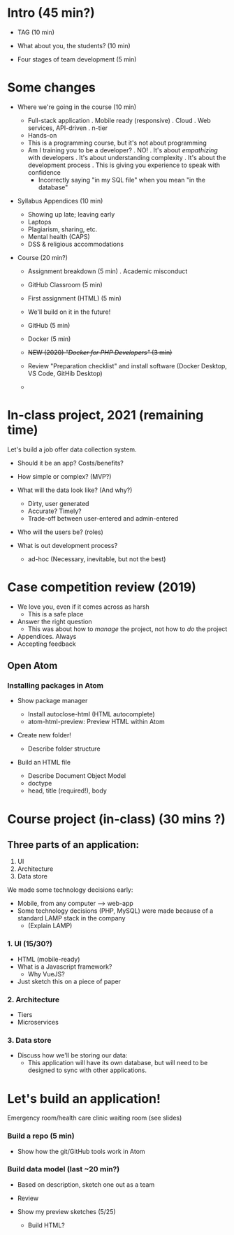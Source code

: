 
# Intro (45 min?)

  * TAG (10 min)
  * What about you, the students? (10 min)

  * Four stages of team development (5 min)

  # Some changes

  * Where we're going in the course (10 min)
    - Full-stack application
      . Mobile ready (responsive)
      . Cloud
      . Web services, API-driven
      . n-tier
    - Hands-on
    - This is a programming course, but it's not about programming
    - Am I training you to be a developer?
      . NO!
      . It's about _empathizing_ with developers
      . It's about understanding complexity
      . It's about the development process
      . This is giving you experience to speak with confidence
        * Incorrectly saying "in my SQL file" when you mean "in the database"

  * Syllabus Appendices (10 min)
    - Showing up late; leaving early
    - Laptops
    - Plagiarism, sharing, etc.
    - Mental health (CAPS)
    - DSS & religious accommodations

  * Course (20 min?)
    - Assignment breakdown (5 min)
      . Academic misconduct
    - GitHub Classroom (5 min)
    - First assignment (HTML) (5 min)
    - We'll build on it in the future!
    - GitHub (5 min)
    - Docker (5 min)

    - ~~NEW (2020) _"Docker for PHP Developers"_ (3 min)~~
    - Review "Preparation checklist" and install software (Docker Desktop, VS Code, GitHib Desktop)
    -
# In-class project, 2021 (remaining time)

Let's build a job offer data collection system.

* Should it be an app? Costs/benefits?
* How simple or complex? (MVP?)
* What will the data look like? (And why?)
  - Dirty, user generated
  - Accurate? Timely?
  - Trade-off between user-entered and admin-entered
* Who will the users be? (roles)

* What is out development process?
  - ad-hoc (Necessary, inevitable, but not the best)

# Case competition review (2019)

* We love you, even if it comes across as harsh
    - This is a safe place
* Answer the right question
    - This was about how to *manage* the project, not how to *do* the project
* Appendices. Always
* Accepting feedback

## Open Atom

### Installing packages in Atom
  * Show package manager
    - Install autoclose-html (HTML autocomplete)
    - atom-html-preview: Preview HTML within Atom

  * Create new folder!
    - Describe folder structure

  * Build an HTML file
      - Describe Document Object Model
      - doctype
      - head, title (required!), body

# Course project (in-class) (30 mins ?)

## Three parts of an application:

  1. UI
  2. Architecture
  3. Data store

We made some technology decisions early:

  * Mobile, from any computer --> web-app
  * Some technology decisions (PHP, MySQL) were made because of a standard LAMP stack in the company
    - (Explain LAMP)

### 1. UI (15/30?)

  <!-- * Demo a selection matrix
    - WinGUI|iOS|Android|Web
    - Criteria? (ask for ideas)
      .  mobile, developers, documentation, testable (not really relevant), easy to build charts -->

  * HTML (mobile-ready)
  * What is a Javascript framework?
    - Why VueJS?
  * Just sketch this on a piece of paper

### 2. Architecture
  * Tiers
  * Microservices

### 3. Data store
  * Discuss how we'll be storing our data:
    - This application will have its own database, but will need to be designed to sync with other applications.

# Let's build an application!
Emergency room/health care clinic waiting room (see slides)

### Build a repo (5 min)

* Show how the git/GitHub tools work in Atom

### Build data model (last ~20 min?)

* Based on description, sketch one out as a team
* Review

* Show my preview sketches (5/25)
    - Build HTML?


<!-- # For Next Time (5 mins?)

  * Group recommendations for which front-end library
    - React | Knockout | AngularJS (aka Angular 1) | Manually w/ jQuery & Handlebars | VueJS (w/ Axios?)
    - NOT Angular (aka Angular 2), NOT Ember -->
